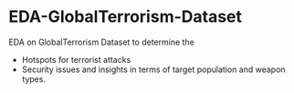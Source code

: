 # EDA-GlobalTerrorism-Dataset

EDA on GlobalTerrorism Dataset to determine the

- Hotspots for terrorist attacks
- Security issues and insights in terms of target population and weapon types.
